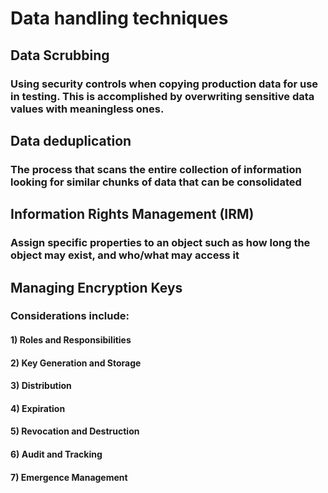 # Data handling techniques

## Data Scrubbing

### Using security controls when copying production data for use in testing. This is accomplished by overwriting sensitive data values with meaningless ones.

## Data deduplication

### The process that scans the entire collection of information looking for similar chunks of data that can be consolidated

## Information Rights Management (IRM)

### Assign specific properties to an object such as how long the object may exist, and who/what may access it

## Managing Encryption Keys

### Considerations include:

#### 1) Roles and Responsibilities

#### 2) Key Generation and Storage

#### 3) Distribution

#### 4) Expiration

#### 5) Revocation and Destruction

#### 6) Audit and Tracking

#### 7) Emergence Management
